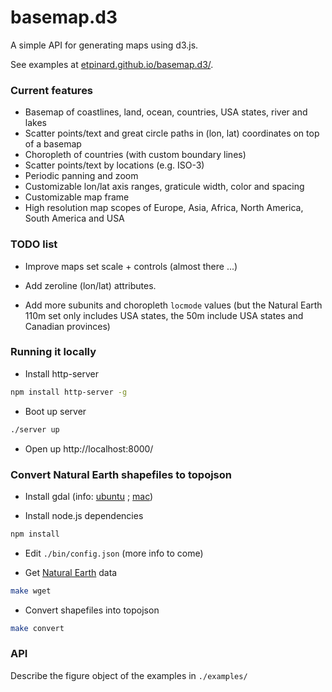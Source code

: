 # basemap.d3

A simple API for generating maps using d3.js.

See examples at [etpinard.github.io/basemap.d3/](http://etpinard.github.io/basemap.d3/).


### Current features

- Basemap of coastlines, land, ocean, countries, USA states, river and lakes
- Scatter points/text and great circle paths in (lon, lat) coordinates on top of a basemap
- Choropleth of countries (with custom boundary lines)
- Scatter points/text by locations (e.g. ISO-3)
- Periodic panning and zoom
- Customizable lon/lat axis ranges, graticule width, color and spacing
- Customizable map frame
- High resolution map scopes of Europe, Asia, Africa, North America, South America and USA 

### TODO list

- Improve maps set scale + controls (almost there ...)

- Add zeroline (lon/lat) attributes.
- Add more subunits and choropleth `locmode` values (but the Natural Earth 110m
  set only includes USA states, the 50m include USA states and Canadian
  provinces)

### Running it locally

- Install http-server
```bash
npm install http-server -g
```

- Boot up server
```bash
./server up

```

- Open up http://localhost:8000/

### Convert Natural Earth shapefiles to topojson

- Install gdal (info:
  [ubuntu](http://www.sarasafavi.com/installing-gdalogr-on-ubuntu.html) ;
  [mac](https://trac.osgeo.org/gdal/wiki/BuildingOnMac))

- Install node.js dependencies
```bash
npm install
```

- Edit `./bin/config.json` (more info to come)

- Get [Natural Earth](http://www.naturalearthdata.com/downloads/) data
```bash
make wget
```

- Convert shapefiles into topojson
```bash
make convert
```

### API

Describe the figure object of the examples in `./examples/`
